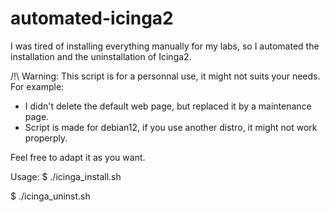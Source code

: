 # automated-icinga2

I was tired of installing everything manually for my labs, so I automated the installation and the uninstallation of Icinga2.

/!\ Warning: This script is for a personnal use, it might not suits your needs.
For example: 
- I didn't delete the default web page, but replaced it by a maintenance page.
- Script is made for debian12, if you use another distro, it might not work properply.

Feel free to adapt it as you want.

Usage:
$ ./icinga_install.sh

$ ./icinga_uninst.sh
